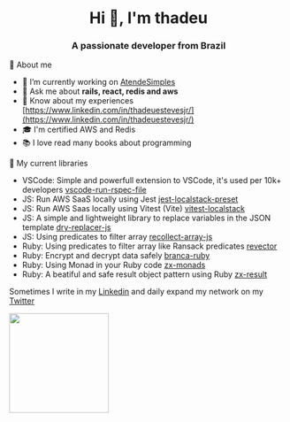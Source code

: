 <h1 align="center">Hi 👋, I'm thadeu</h1>
<h3 align="center">A passionate developer from Brazil</h3>

💭 About me
- 🔭 I’m currently working on [AtendeSimples](https://www.atendesimples.com/)
- 💬 Ask me about **rails, react, redis and aws**
- 📄 Know about my experiences [https://www.linkedin.com/in/thadeuestevesjr/](https://www.linkedin.com/in/thadeuestevesjr/)
- 🎓 I'm certified AWS and Redis
- 📚 I love read many books about programming

💎 My current libraries

- VSCode: Simple and powerfull extension to VSCode, it's used per 10k+ developers [vscode-run-rspec-file](https://github.com/thadeu/vscode-run-rspec-file)
- JS: Run AWS SaaS locally using Jest [jest-localstack-preset](https://github.com/thadeu/jest-localstack-preset)
- JS: Run AWS Saas locally using Vitest (Vite) [vitest-localstack](https://github.com/thadeu/vitest-localstack)
- JS: A simple and lightweight library to replace variables in the JSON template [dry-replacer-js](https://github.com/thadeu/dry-replacer-js)
- JS: Using predicates to filter array [recollect-array-js](https://github.com/thadeu/recollect-array-js)
- Ruby: Using predicates to filter array like Ransack predicates [revector](https://github.com/thadeu/revector)
- Ruby: Encrypt and decrypt data safely [branca-ruby](https://github.com/thadeu/branca-ruby)
- Ruby: Using Monad in your Ruby code [zx-monads](https://github.com/thadeu/zx-monads)
- Ruby: A beatiful and safe result object pattern using Ruby [zx-result](https://github.com/thadeu/zx-result)

Sometimes I write in my [Linkedin](https://linkedin.com/in/thadeuestevesjr) and daily expand my network on my [Twitter](https://twitter.com/iamthadeu)

<div>
  <img height="180em" src="https://github-readme-stats.vercel.app/api/top-langs/?username=thadeu&langs_count=6&layout=compact&theme=onedark" /> 
</div>
